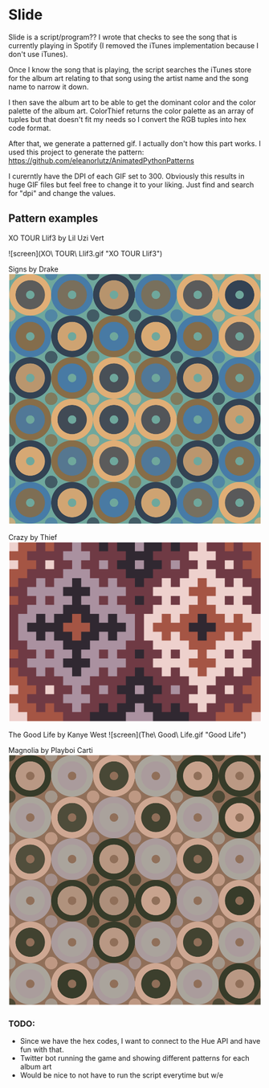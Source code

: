 # Slide

Slide is a script/program?? I wrote that checks to see the song that is currently playing in Spotify (I removed the iTunes implementation because I don't use iTunes).

Once I know the song that is playing, the script searches the iTunes store for the album art relating to that song using the artist name and the song name to narrow it down. 

I then save the album art to be able to get the dominant color and the color palette of the album art. ColorThief returns the color palette as an array of tuples but that doesn't fit my needs so I convert the RGB tuples into hex code format. 

After that, we generate a patterned gif. I actually don't how this part works. I used this project to generate the pattern: https://github.com/eleanorlutz/AnimatedPythonPatterns

I curerntly have the DPI of each GIF set to 300. Obviously this results in huge GIF files but feel free to change it to your liking. Just find and search for "dpi" and change the values.

## Pattern examples

XO TOUR Llif3 by Lil Uzi Vert

![screen](XO\ TOUR\ Llif3.gif "XO TOUR Llif3")

Signs by Drake
![screen](Signs.gif "Signs")

Crazy by Thief
![screen](Crazy.gif "Crazy")

The Good Life by Kanye West
![screen](The\ Good\ Life.gif "Good Life")

Magnolia by Playboi Carti
![screen](Magnolia.gif "Magnolia")

### TODO:
- Since we have the hex codes, I want to connect to the Hue API and have fun with that.
- Twitter bot running the game and showing different patterns for each album art
- Would be nice to not have to run the script everytime but w/e